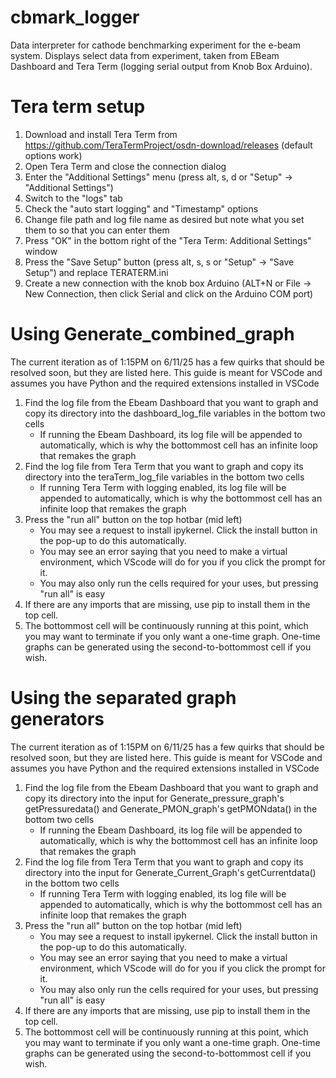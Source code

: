 # cbmark_logger
Data interpreter for cathode benchmarking experiment for the e-beam system. Displays select data from experiment, taken from EBeam Dashboard and Tera Term (logging serial output from Knob Box Arduino).

# Tera term setup
1. Download and install Tera Term from https://github.com/TeraTermProject/osdn-download/releases (default options work)
2. Open Tera Term and close the connection dialog
3. Enter the "Additional Settings" menu (press alt, s, d or "Setup" -> "Additional Settings")
4. Switch to the "logs" tab
5. Check the "auto start logging" and "Timestamp" options
6. Change file path and log file name as desired but note what you set them to so that you can enter them
7. Press "OK" in the bottom right of the "Tera Term: Additional Settings" window
8. Press the "Save Setup" button (press alt, s, s or "Setup" -> "Save Setup") and replace TERATERM.ini
9. Create a new connection with the knob box Arduino (ALT+N or File -> New Connection, then click Serial and click on the Arduino COM port)

# Using Generate_combined_graph
The current iteration as of 1:15PM on 6/11/25 has a few quirks that should be resolved soon, but they are listed here. This guide is meant for VSCode and assumes you have Python and the required extensions installed in VSCode

1. Find the log file from the Ebeam Dashboard that you want to graph and copy its directory into the dashboard_log_file variables in the bottom two cells
    - If running the Ebeam Dashboard, its log file will be appended to automatically, which is why the bottommost cell has an infinite loop that remakes the graph
2. Find the log file from Tera Term that you want to graph and copy its directory into the teraTerm_log_file variables in the bottom two cells 
    - If running Tera Term with logging enabled, its log file will be appended to automatically, which is why the bottommost cell has an infinite loop that remakes the graph
3. Press the "run all" button on the top hotbar (mid left)
    - You may see a request to install ipykernel. Click the install button in the pop-up to do this automatically.
    - You may see an error saying that you need to make a virtual environment, which VScode will do for you if you click the prompt for it.
    - You may also only run the cells required for your uses, but pressing "run all" is easy
4. If there are any imports that are missing, use pip to install them in the top cell.
5. The bottommost cell will be continuously running at this point, which you may want to terminate if you only want a one-time graph. One-time graphs can be generated using the second-to-bottommost cell if you wish. 



# Using the separated graph generators
The current iteration as of 1:15PM on 6/11/25 has a few quirks that should be resolved soon, but they are listed here. This guide is meant for VSCode and assumes you have Python and the required extensions installed in VSCode

1. Find the log file from the Ebeam Dashboard that you want to graph and copy its directory into the input for Generate_pressure_graph's getPressuredata() and Generate_PMON_graph's getPMONdata() in the bottom two cells
    - If running the Ebeam Dashboard, its log file will be appended to automatically, which is why the bottommost cell has an infinite loop that remakes the graph
2. Find the log file from Tera Term that you want to graph and copy its directory into the input for Generate_Current_Graph's getCurrentdata() in the bottom two cells
    - If running Tera Term with logging enabled, its log file will be appended to automatically, which is why the bottommost cell has an infinite loop that remakes the graph
3. Press the "run all" button on the top hotbar (mid left)
    - You may see a request to install ipykernel. Click the install button in the pop-up to do this automatically.
    - You may see an error saying that you need to make a virtual environment, which VScode will do for you if you click the prompt for it.
    - You may also only run the cells required for your uses, but pressing "run all" is easy
4. If there are any imports that are missing, use pip to install them in the top cell.
5. The bottommost cell will be continuously running at this point, which you may want to terminate if you only want a one-time graph. One-time graphs can be generated using the second-to-bottommost cell if you wish. 


